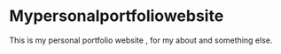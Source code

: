 # Mypersonalportfoliowebsite
This is my  personal  portfolio website  ,  for  my   about  and  something else.
